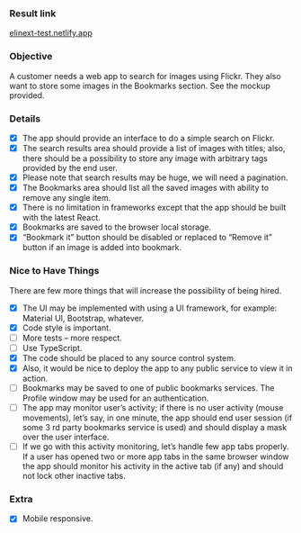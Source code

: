 ### Result link
[elinext-test.netlify.app](https://elinext-test.netlify.app/)

### Objective
A customer needs a web app to search for images using Flickr. They also want to store some images in the Bookmarks section. See the mockup provided.

### Details
- [x] The app should provide an interface to do a simple search on Flickr. 
- [x] The search results area should provide a list of images with titles; also, there should be a possibility to store any image with arbitrary tags provided by the end user. 
- [x] Please note that search results may be huge, we will need a pagination.
- [x] The Bookmarks area should list all the saved images with ability to remove any single item.
- [x] There is no limitation in frameworks except that the app should be built with the latest React.
- [x] Bookmarks are saved to the browser local storage.
- [x] “Bookmark it” button should be disabled or replaced to “Remove it” button if an image is added into bookmark.

### Nice to Have Things

There are few more things that will increase the possibility of being hired.
- [x] The UI may be implemented with using a UI framework, for example: Material UI, Bootstrap, whatever.
- [x] Code style is important.
- [ ] More tests – more respect.
- [ ] Use TypeScript.
- [x] The code should be placed to any source control system.
- [x] Also, it would be nice to deploy the app to any public service to view it in action.
- [ ] Bookmarks may be saved to one of public bookmarks services. The Profile window may be used for an authentication.
- [ ] The app may monitor user’s activity; if there is no user activity (mouse movements), let’s say, in one minute, the app should end user session (if some 3 rd party bookmarks service is used) and should display a mask over the user interface.
- [ ] If we go with this activity monitoring, let’s handle few app tabs properly. If a user has opened two or more app tabs in the same browser window the app should monitor his activity in the active tab (if any) and should not lock other inactive tabs.

### Extra
- [x] Mobile responsive.